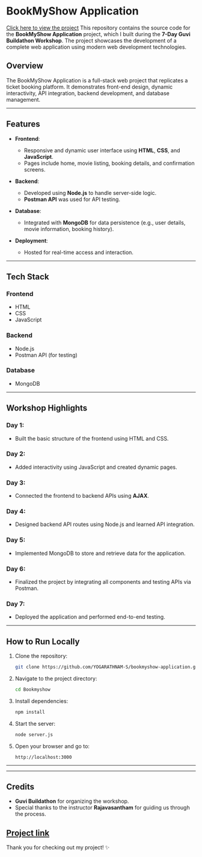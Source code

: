 # BookMyShow Application
[Click here to view the project](https://booked-myshow.netlify.app)
This repository contains the source code for the **BookMyShow Application** project, which I built during the **7-Day Guvi Buildathon Workshop**. The project showcases the development of a complete web application using modern web development technologies.

## Overview
The BookMyShow Application is a full-stack web project that replicates a ticket booking platform. It demonstrates front-end design, dynamic interactivity, API integration, backend development, and database management.

---

## Features
- **Frontend**:
  - Responsive and dynamic user interface using **HTML**, **CSS**, and **JavaScript**.
  - Pages include home, movie listing, booking details, and confirmation screens.

- **Backend**:
  - Developed using **Node.js** to handle server-side logic.
  - **Postman API** was used for API testing.

- **Database**:
  - Integrated with **MongoDB** for data persistence (e.g., user details, movie information, booking history).

- **Deployment**:
  - Hosted for real-time access and interaction.

---

## Tech Stack
### Frontend
- HTML
- CSS
- JavaScript

### Backend
- Node.js
- Postman API (for testing)

### Database
- MongoDB

---

## Workshop Highlights
### Day 1:
- Built the basic structure of the frontend using HTML and CSS.

### Day 2:
- Added interactivity using JavaScript and created dynamic pages.

### Day 3:
- Connected the frontend to backend APIs using **AJAX**.

### Day 4:
- Designed backend API routes using Node.js and learned API integration.

### Day 5:
- Implemented MongoDB to store and retrieve data for the application.

### Day 6:
- Finalized the project by integrating all components and testing APIs via Postman.

### Day 7:
- Deployed the application and performed end-to-end testing.

---

## How to Run Locally
1. Clone the repository:
   ```bash
   git clone https://github.com/YOGARATHNAM-S/bookmyshow-application.git
   ```

2. Navigate to the project directory:
   ```bash
   cd Bookmyshow
   ```

3. Install dependencies:
   ```bash
   npm install
   ```

4. Start the server:
   ```bash
   node server.js
   ```

5. Open your browser and go to:
   ```
   http://localhost:3000
   ```

---

---

## Credits
- **Guvi Buildathon** for organizing the workshop.
- Special thanks to the instructor **Rajavasantham** for guiding us through the process.

[Project link](https://booked-myshow.netlify.app)
---
Thank you for checking out my project! ✨
